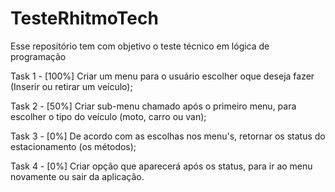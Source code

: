 # TesteRhitmoTech
Esse repositório tem com objetivo o teste técnico em lógica de programação

 Task 1 - [100%] Criar um menu para o usuário escolher oque deseja fazer (Inserir ou retirar um veículo);
 
 Task 2 - [50%] Criar sub-menu chamado após o primeiro menu, para escolher o tipo do veículo (moto, carro ou van);
 
 Task 3 - [0%] De acordo com as escolhas nos menu's, retornar os status do estacionamento (os métodos);
 
 Task 4 - [0%] Criar opção que aparecerá após os status, para ir ao menu novamente ou sair da aplicação.

